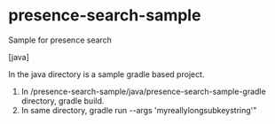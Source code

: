 # presence-search-sample
Sample for presence search

[java]

In the java directory is a sample gradle based project. 

1. In <downloaded directory>/presence-search-sample/java/presence-search-sample-gradle directory, gradle build.
2. In same directory, gradle run --args 'myreallylongsubkeystring'"
